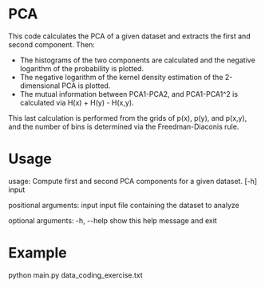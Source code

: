 # PCA
This code calculates the PCA of a given dataset and extracts the first and second component.
Then:
- The histograms of the two components are calculated and the negative logarithm of the probability is plotted.
- The negative logarithm of the kernel density estimation of the 2-dimensional PCA is plotted.
- The mutual information between PCA1-PCA2, and PCA1-PCA1^2 is calculated via H(x) + H(y) - H(x,y).

This last calculation is performed from the grids of p(x), p(y), and p(x,y), and the number of bins is determined via the Freedman-Diaconis rule.

# Usage
usage: Compute first and second PCA components for a given dataset. [-h] input

positional arguments:
  input       input file containing the dataset to analyze

optional arguments:
  -h, --help  show this help message and exit

# Example
python main.py data_coding_exercise.txt

